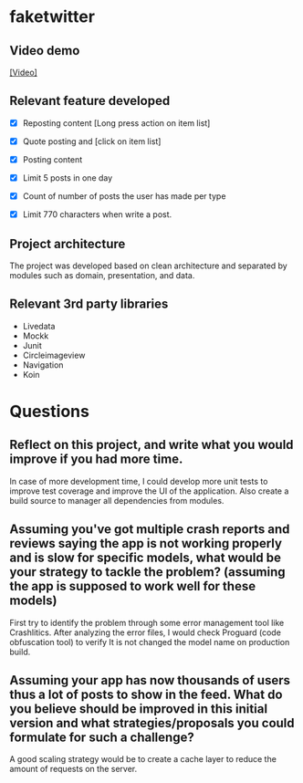 # faketwitter


## Video demo

[[Video]](https://github.com/douglasalipio/faketwitter/blob/master/demo_resources/full_demo_smallest.mp4)

## Relevant feature developed
- [x] Reposting content [Long press action on item list]
- [x] Quote posting and [click on item list]
- [x] Posting content
- [x] Limit 5 posts in one day 
- [x] Count of number of posts the user has made per type
- [x] Limit 770 characters when write a post. 


## Project architecture
The project was developed based on clean architecture and separated by modules such as domain, presentation, and data.

## Relevant 3rd party libraries
* Livedata
* Mockk
* Junit
* Circleimageview
* Navigation
* Koin

# Questions

## Reflect on this project, and write what you would improve if you had more time.
In case of more development time, I could develop more unit tests to improve test coverage and improve the UI of the application. Also create a build source to manager all dependencies from modules.

## Assuming you've got multiple crash reports and reviews saying the app is not working properly and is slow for specific models, what would be your strategy to tackle the problem? (assuming the app is supposed to work well for these models)

First try to identify the problem through some error management tool like Crashlitics. After analyzing the error files, I would check Proguard (code obfuscation tool) to verify  It is not changed the model name on production build. 

## Assuming your app has now thousands of users thus a lot of posts to show in the feed. What do you believe should be improved in this initial version and what strategies/proposals you could formulate for such a challenge?

A good scaling strategy would be to create a cache layer to reduce the amount of requests on the server.
